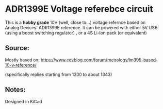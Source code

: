 # ADR1399E Voltage referebce circuit

This is a **hobby grade** 10V (well, close to...) voltage refernce based on Analog Devices' ADR1399E reference.
It can be powered with either 5V USB (using a boost switching regulator) , or a 4S Li-Ion pack (or equivalent)

## Source:
Mostly based on: https://www.eevblog.com/forum/metrology/lm399-based-10-v-reference/

(specifically replies starting from 1300 to about 1343)

## Notes:
Designed in KiCad
